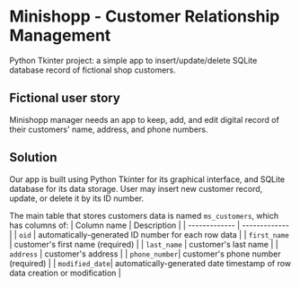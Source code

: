 # Minishopp - Customer Relationship Management
Python Tkinter project: a simple app to insert/update/delete SQLite database record of fictional shop customers.

## Fictional user story
Minishopp manager needs an app to keep, add, and edit digital record of their customers' name, address, and phone numbers.

## Solution
Our app is built using Python Tkinter for its graphical interface, and SQLite database for its data storage. User may insert new customer record, update, or delete it by its ID number.

The main table that stores customers data is named `ms_customers`, which has columns of:
| Column name   | Description   |
| ------------- | ------------- |
| `oid`         | automatically-generated ID number for each row data  |
| `first_name`  | customer's first name (required)  |
| `last_name`   | customer's last name |
| `address`     | customer's address |
| `phone_number`| customer's phone number (required) |
| `modified_date`| automatically-generated date timestamp of row data creation or modification |

